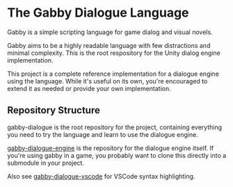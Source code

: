 # The Gabby Dialogue Language
Gabby is a simple scripting language for game dialog and visual novels.

Gabby aims to be a highly readable language with few distractions and minimal complexity. This is the root respository for the Unity dialog engine implementation.

This project is a complete reference implementation for a dialogue engine using the language. While it's useful on its own, you're encouraged to extend it as needed or provide your own implementation.

## Repository Structure

gabby-dialogue is the root repository for the project, containing everything you need to try the language and learn to use the dialogue engine.

[gabby-dialogue-engine](https://github.com/zdawson/gabby-dialogue-engine) is the repository for the dialogue engine itself. If you're using gabby in a game, you probably want to clone this directly into a submodule in your project.

Also see [gabby-dialogue-vscode](https://github.com/zdawson/gabby-dialogue-vscode) for VSCode syntax highlighting.
